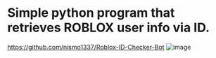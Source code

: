 # Simple python program that retrieves ROBLOX user info via ID.
https://github.com/nismo1337/Roblox-ID-Checker-Bot
![image](https://pbs.twimg.com/media/Ealx7DFWAAADj_C.jpg)
